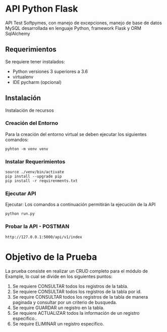 # API Python Flask
API Test Softpymes, con manejo de excepciones, manejo de base de datos MySQL
desarrollada en lenguaje Python, framework Flask y ORM SqlAlchemy


## Requerimientos

Se requiere tener instalados:
- Python versiones 3 superiores a 3.6 
- virtualenv
- IDE pycharm (opcional)

## Instalación
Instalación de recursos

### Creación del Entorno
Para la creación del entorno virtual se deben ejecutar los siguientes comandos:
```
pyhton -m venv venv
```

### Instalar Requerimientos
```
source ./venv/bin/activate
pip install --upgrade pip
pip install -r requirenments.txt
```

### Ejecutar API
Ejecutar: Los comandos a continuación permitirán la ejecución de la API
```
python run.py
```

### Probar la API - POSTMAN
```
http://127.0.0.1:5000/api/v1/index
```

# Objetivo de la Prueba

La prueba consiste en realizar un CRUD completo para el módulo de Example, lo cual se divide en los siguientes puntos:

1. Se requiere CONSULTAR todos los registros de la tabla.
2. Se requiere CONSULTAR todos los registros de la tabla por id.
3. Se require CONSULTAR todos los registros de la tabla de manera paginada y consultar por un criterio de busqueda.
4. Se require GUARDAR un registro en la tabla.
5. Se requiere ACTUALIZAR todos la información de un registro especifico..
6. Se require ELIMINAR un registro especifico.



